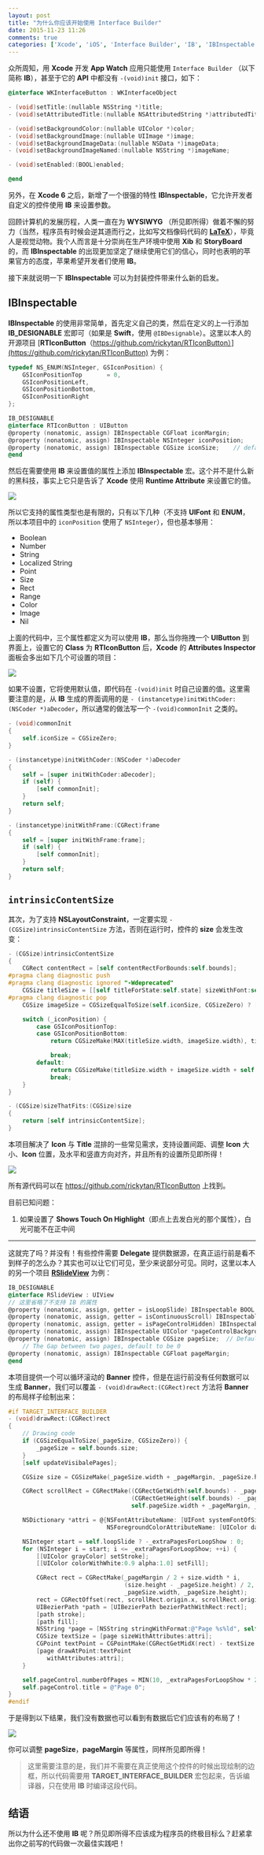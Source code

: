 ```yaml
---
layout: post
title: "为什么你应该开始使用 Interface Builder"
date: 2015-11-23 11:26
comments: true
categories: ['Xcode', 'iOS', 'Interface Builder', 'IB', 'IBInspectable']
---
```


众所周知，用 **Xcode** 开发 **App Watch** 应用只能使用 `Interface Builder` （以下简称 **IB**），甚至于它的 **API** 中都没有 `-(void)init` 接口，如下：

``` objective-c
@interface WKInterfaceButton : WKInterfaceObject

- (void)setTitle:(nullable NSString *)title;
- (void)setAttributedTitle:(nullable NSAttributedString *)attributedTitle;

- (void)setBackgroundColor:(nullable UIColor *)color;
- (void)setBackgroundImage:(nullable UIImage *)image;
- (void)setBackgroundImageData:(nullable NSData *)imageData;
- (void)setBackgroundImageNamed:(nullable NSString *)imageName;

- (void)setEnabled:(BOOL)enabled;

@end
```

另外，在 **Xcode 6** 之后，新增了一个很强的特性 **IBInspectable**，它允许开发者自定义的控件使用 **IB** 来设置参数。

回顾计算机的发展历程，人类一直在为 **WYSIWYG** （所见即所得）做着不懈的努力（当然，程序员有时候会逆其道而行之，比如写文档像码代码的 [**LaTeX**](https://www.latex-project.org/)），毕竟人是视觉动物。我个人而言是十分崇尚在生产环境中使用 **Xib** 和 **StoryBoard** 的，而 **IBInspectable** 的出现更加坚定了继续使用它们的信心，同时也表明的苹果官方的态度，苹果希望开发者们使用 **IB**。

接下来就说明一下 **IBInspectable** 可以为封装控件带来什么新的启发。<!--more-->

## **IBInspectable**

**IBInspectable** 的使用非常简单，首先定义自己的类，然后在定义的上一行添加 **IB_DESIGNABLE** 宏即可（如果是 **Swift**，使用 `@IBDesignable`）。这里以本人的开源项目 [**RTIconButton**（https://github.com/rickytan/RTIconButton）](https://github.com/rickytan/RTIconButton) 为例：

``` objective-c
typedef NS_ENUM(NSInteger, GSIconPosition) {
    GSIconPositionTop       = 0,
    GSIconPositionLeft,
    GSIconPositionBottom,
    GSIconPositionRight
};

IB_DESIGNABLE
@interface RTIconButton : UIButton
@property (nonatomic, assign) IBInspectable CGFloat iconMargin;
@property (nonatomic, assign) IBInspectable NSInteger iconPosition;
@property (nonatomic, assign) IBInspectable CGSize iconSize;    // default is image size;
@end
```

然后在需要使用 **IB** 来设置值的属性上添加 **IBInspectable** 宏。这个并不是什么新的黑科技，事实上它只是告诉了 **Xcode** 使用 **Runtime Attribute** 来设置它的值。

![](/images/use-ib/0.png)

所以它支持的属性类型也是有限的，只有以下几种（不支持 **UIFont** 和 **ENUM**，所以本项目中的 `iconPosition` 使用了 `NSInteger`），但也基本够用：

- Boolean
- Number
- String
- Localized String
- Point
- Size
- Rect
- Range
- Color
- Image
- Nil

上面的代码中，三个属性都定义为可以使用 **IB**，那么当你拖拽一个 **UIButton** 到界面上，设置它的 **Class** 为 **RTIconButton** 后，**Xcode** 的 **Attributes Inspector** 面板会多出如下几个可设置的项目：

![](/images/use-ib/1.png)

如果不设置，它将使用默认值，即代码在 `-(void)init` 时自己设置的值。这里需要注意的是，从 **IB** 生成的界面调用的是 `- (instancetype)initWithCoder:(NSCoder *)aDecoder`，所以通常的做法写一个 `-(void)commonInit` 之类的。

``` objective-c
- (void)commonInit
{
    self.iconSize = CGSizeZero;
}

- (instancetype)initWithCoder:(NSCoder *)aDecoder
{
    self = [super initWithCoder:aDecoder];
    if (self) {
        [self commonInit];
    }
    return self;
}

- (instancetype)initWithFrame:(CGRect)frame
{
    self = [super initWithFrame:frame];
    if (self) {
        [self commonInit];
    }
    return self;
}
```

## `intrinsicContentSize`

其次，为了支持 **NSLayoutConstraint**，一定要实现 `- (CGSize)intrinsicContentSize` 方法，否则在运行时，控件的 **size** 会发生改变：

``` objective-c
- (CGSize)intrinsicContentSize
{
    CGRect contentRect = [self contentRectForBounds:self.bounds];
#pragma clang diagnostic push
#pragma clang diagnostic ignored "-Wdeprecated"
    CGSize titleSize = [[self titleForState:self.state] sizeWithFont:self.font];
#pragma clang diagnostic pop
    CGSize imageSize = CGSizeEqualToSize(self.iconSize, CGSizeZero) ? [super imageRectForContentRect:contentRect].size : self.iconSize;

    switch (_iconPosition) {
        case GSIconPositionTop:
        case GSIconPositionBottom:
            return CGSizeMake(MAX(titleSize.width, imageSize.width), titleSize.height + imageSize.height + self.iconMargin);

            break;
        default:
            return CGSizeMake(titleSize.width + imageSize.width + self.iconMargin, MAX(titleSize.height, imageSize.height));
            break;
    }
}

- (CGSize)sizeThatFits:(CGSize)size
{
    return [self intrinsicContentSize];
}
```

本项目解决了 **Icon** 与 **Title** 混排的一些常见需求，支持设置间距、调整 **Icon** 大小、**Icon** 位置，及水平和竖直方向对齐，并且所有的设置所见即所得！

![](/images/use-ib/2.png)

所有源代码可以在 <https://github.com/rickytan/RTIconButton> 上找到。

目前已知问题：

1. 如果设置了 **Shows Touch On Highlight**（即点上去发白光的那个属性），白光可能不在正中间

----

这就完了吗？并没有！有些控件需要 **Delegate** 提供数据源，在真正运行前是看不到样子的怎么办？其实也可以让它们可见，至少来说部分可见。同时，这里以本人的另一个项目 [**RSlideView**](https://github.com/rickytan/RSlideView) 为例：

``` objective-c
IB_DESIGNABLE
@interface RSlideView : UIView
// 这里省略了不支持 IB 的属性
@property (nonatomic, assign, getter = isLoopSlide) IBInspectable BOOL loopSlide;
@property (nonatomic, assign, getter = isContinuousScroll) IBInspectable BOOL continuousScroll;
@property (nonatomic, assign, getter = isPageControlHidden) IBInspectable BOOL pageControlHidden;   // Default YES
@property (nonatomic, assign) IBInspectable UIColor *pageControlBackgroundColor;
@property (nonatomic, assign) IBInspectable CGSize pageSize;  // Default to be the RSlideView's size
    // The Gap between two pages, default to be 0
@property (nonatomic, assign) IBInspectable CGFloat pageMargin;
@end
```

本项目提供一个可以循环滚动的 **Banner** 控件，但是在运行前没有任何数据可以生成 **Banner**，我们可以覆盖 `- (void)drawRect:(CGRect)rect` 方法将 **Banner** 的布局样子绘制出来：

``` objective-c
#if TARGET_INTERFACE_BUILDER
- (void)drawRect:(CGRect)rect
{
    // Drawing code
    if (CGSizeEqualToSize(_pageSize, CGSizeZero)) {
        _pageSize = self.bounds.size;
    }
    [self updateVisibalePages];

    CGSize size = CGSizeMake(_pageSize.width + _pageMargin, _pageSize.height);

    CGRect scrollRect = CGRectMake((CGRectGetWidth(self.bounds) - _pageSize.width - _pageMargin) / 2,
                                   (CGRectGetHeight(self.bounds) - _pageSize.height) / 2,
                                   self.pageSize.width + _pageMargin, _pageSize.height);

    NSDictionary *attri = @{NSFontAttributeName: [UIFont systemFontOfSize:13],
                            NSForegroundColorAttributeName: [UIColor darkTextColor]};

    NSInteger start = self.loopSlide ? -_extraPagesForLoopShow : 0;
    for (NSInteger i = start; i <= _extraPagesForLoopShow; ++i) {
        [[UIColor grayColor] setStroke];
        [[UIColor colorWithWhite:0.9 alpha:1.0] setFill];

        CGRect rect = CGRectMake(_pageMargin / 2 + size.width * i,
                                 (size.height - _pageSize.height) / 2,
                                 _pageSize.width, _pageSize.height);
        rect = CGRectOffset(rect, scrollRect.origin.x, scrollRect.origin.y);
        UIBezierPath *path = [UIBezierPath bezierPathWithRect:rect];
        [path stroke];
        [path fill];
        NSString *page = [NSString stringWithFormat:@"Page %s%ld", self.loopSlide && i < 0 ? "N" : "", i];
        CGSize textSize = [page sizeWithAttributes:attri];
        CGPoint textPoint = CGPointMake(CGRectGetMidX(rect) - textSize.width / 2, CGRectGetMidY(rect) - textSize.height / 2);
        [page drawAtPoint:textPoint
           withAttributes:attri];
    }

    self.pageControl.numberOfPages = MIN(10, _extraPagesForLoopShow * 2 + 1);
    self.pageControl.title = @"Page 0";
}
#endif
```

于是得到以下结果，我们没有数据也可以看到有数据后它们应该有的布局了！

![](/images/use-ib/3.png)

你可以调整 **pageSize**，**pageMargin** 等属性，同样所见即所得！

> 这里需要注意的是，我们并不需要在真正使用这个控件的时候出现绘制的边框，所以代码需要用 **TARGET_INTERFACE_BUILDER** 宏包起来，告诉编译器，只在使用 **IB** 时编译这段代码。

## 结语

所以为什么还不使用 **IB** 呢？所见即所得不应该成为程序员的终极目标么？赶紧拿出你之前写的代码做一次最佳实践吧！